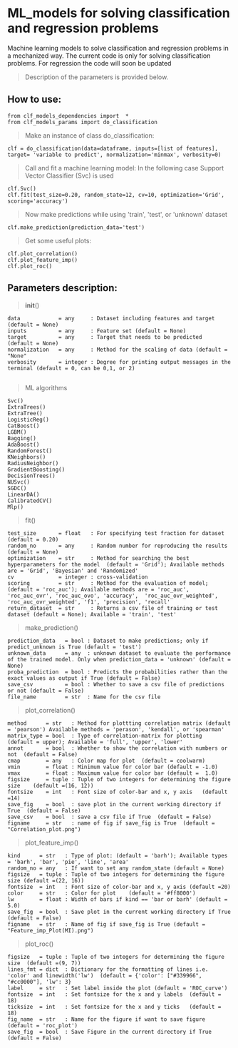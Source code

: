 # ML_models for solving classification and regression problems
  Machine learning models to solve classification and regression problems in a mechanized way. The current code is only for solving classification problems. For      regression the code will soon be updated
  > Description of the parameters is provided below.

## How to use:

````
from clf_models_dependencies import  *
from clf_models_params import do_classification
````

> Make an instance of class do_classification:
````
clf = do_classification(data=dataframe, inputs=[list of features], target= 'variable to predict', normalization='minmax', verbosity=0)
````

> Call and fit a machine learning model:
  In the following case Support Vector Classifier (Svc) is used
````
clf.Svc()
clf.fit(test_size=0.20, random_state=12, cv=10, optimization='Grid', scoring='accuracy')
````
> Now make predictions while using 'train', 'test', or 'unknown' dataset
````
clf.make_prediction(prediction_data='test')
````

> Get some useful plots:
````
clf.plot_correlation()
clf.plot_feature_imp()
clf.plot_roc()
````
## Parameters description:

> __init__()
````
data            = any     : Dataset including features and target  (default = None)
inputs          = any     : Feature set (default = None)
target          = any     : Target that needs to be predicted  (default = None)
normalization   = any     : Method for the scaling of data (default = "None"
verbosity       = integer : Degree for printing output messages in the terminal (default = 0, can be 0,1, or 2)
  
````  

> ML algorithms
 ````
 Svc()
 ExtraTrees()
 ExtraTree()
 LogisticReg()
 CatBoost()
 LGBM()
 Bagging()
 AdaBoost()
 RandomForest()
 KNeighbors()
 RadiusNeighbor()
 GradientBoosting()
 DecisionTrees()
 NUSvc()
 SGDC()
 LinearDA()
 CalibratedCV()
 Mlp()
 ````

> fit()
 ````
test_size       = float   : For specifying test fraction for dataset (default = 0.20)
random_no       = any     : Random number for reproducing the results    (default = None)
optimization    = str     : Method for searching the best hyperparameters for the model  (default = 'Grid'); Available methods are = 'Grid', 'Bayesian' and 'Randomized'
cv              = integer : cross-validation
scoring         = str     : Method for the evaluation of model; (default = 'roc_auc'); Available methods are = 'roc_auc', 'roc_auc_ovr', 'roc_auc_ovo', 'accuracy',  'roc_auc_ovr_weighted', 'roc_auc_ovr_weighted', 'f1', 'precision', 'recall'
return_dataset  = str     : Returns a csv file of training or test dataset (default = None); Available = 'train', 'test'													

````

> make_prediction()
````
prediction_data   = bool : Dataset to make predictions; only if predict_unknown is True (default = 'test')
unknown_data      = any  : unknown dataset to evaluate the performance of the trained model. Only when prediction_data = 'unknown' (default = None)
proba_prediction  = bool : Predicts the probabilities rather than the exact values as output if True (default = False)
save_csv          = bool : Whether to save a csv file of predictions or not (default = False)
file_name         = str  : Name for the csv file

````

> plot_correlation()
````
method      = str   : Method for plottting correlation matrix (default = 'pearson') Available methods = 'perason', 'kendall', or 'spearman'  
matrix_type = bool  : Type of correlation-matrix for plotting  (default = upper); Available = 'full', 'upper', 'lower'
annot       = bool  : Whether to show the correlation with numbers or not  (default = False)
cmap        = any   : Color map for plot  (default = coolwarm)
vmin        = float : Minimum value for color bar (default = -1.0)
vmax        = float : Maximum value for color bar (default =  1.0)
figsize     = tuple : Tuple of two integers for determining the figure size    (default =(16, 12))
fontsize    = int   : Font size of color-bar and x, y axis   (default =14)
save_fig    = bool  : save plot in the current working directory if True  (default = False)
save_csv    = bool  : save a csv file if True  (default = False)
figname     = str   : name of fig if save_fig is True  (default = "Correlation_plot.png")

````

> plot_feature_imp()
````
kind      = str   : Type of plot: (default = 'barh'); Available types = 'barh', 'bar', 'pie', 'line', 'area'  
random_no = any   : If want to set any random_state (default = None)
figsize   = tuple : Tuple of two integers for determining the figure size (default =(22, 16))		 
fontsize  = int   : Font size of color-bar and x, y axis (default =20)
color     = str   : Color for plot    (default = '#ff8000')	
lw        = float : Width of bars if kind == 'bar or barh' (default = 5.0)
save_fig  = bool  : Save plot in the current working directory if True (default = False)
figname   = str   : Name of fig if save_fig is True (default = "Feature_imp_Plot(MI).png")

````


> plot_roc()
````
figsize   = tuple : Tuple of two integers for determining the figure size  (default =(9, 7))		 
lines_fmt = dict  : Dictionary for the formatting of lines i.e. 'color' and linewidth('lw')	 (default = {'color': ["#339966", "#cc0000"], 'lw': 3}
label     = str   : Set label inside the plot (default = 'ROC_curve')
fontsize  = int   : Set fontsize for the x and y labels  (default = 18)
ticksize  = int   : Set fontsize for the x and y ticks   (default = 18)
fig_name  = str   : Name for the figure if want to save figure    (default = 'roc_plot')
save_fig  = bool  : Save Figure in the current directory if True    (default = False)

````
